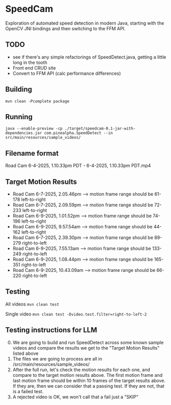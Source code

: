 # SpeedCam

Exploration of automated speed detection in modern Java, starting with the OpenCV JNI bindings and then switching to the FFM API.

## TODO
- see if there's any simple refactorings of SpeedDetect.java, getting a little long in the tooth
- Front end CRUD site
- Convert to FFM API (calc performance differences)


## Building
`mvn clean -Pcomplete package`

## Running
`java --enable-preview -cp ./target/speedcam-0.1-jar-with-dependencies.jar com.pinealpha.SpeedDetect --in src/main/resources/sample_videos/`

## Filename format
Road Cam 6-4-2025, 1.10.33pm PDT - 6-4-2025, 1.10.33pm PDT.mp4


## Target Motion Results
- Road Cam 6-7-2025, 2.05.46pm --> motion frame range should be 61-178 left-to-right
- Road Cam 6-7-2025, 2.09.59pm --> motion frame range should be 72-233 left-to-right
- Road Cam 6-9-2025, 1.01.52pm --> motion frame range should be 74-196 left-to-right
- Road Cam 6-9-2025, 9.57.54am --> motion frame range should be 44-162 left-to-right
- Road Cam 6-7-2025, 2.39.30pm --> motion frame range should be 89-279 right-to-left
- Road Cam 6-9-2025, 7.55.13am --> motion frame range should be 133-249 right-to-left
- Road Cam 6-9-2025, 1.08.44pm --> motion frame range should be 165-351 right-to-left
- Road Cam 6-9-2025, 10.43.09am --> motion frame range should be 66-220 right-to-left


## Testing

All videos
`mvn clean test`

Single video
`mvn clean test -Dvideo.test.filter=right-to-left-2`



## Testing instructions for LLM

0. We are going to build and run SpeedDetect across some known sample videos and compare the results we get to the "Target Motion Results" listed above
1. The files we are going to process are all in /src/main/resources/sample_videos/
2. After the full run, let's check the motion results for each one, and compare to the target motion results above. The first motion frame and last motion frame should be within 10 frames of the target results above. If they are, then we can consider that a passing test. If they are not, that is a failed test.
3. A rejected video is OK, we won't call that a fail just a "SKIP"